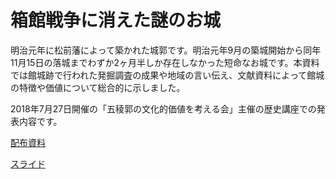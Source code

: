 # 箱館戦争に消えた謎のお城

明治元年に松前藩によって築かれた城郭です。明治元年9月の築城開始から同年11月15日の落城までわずか2ヶ月半しか存在しなかった短命なお城です。本資料では館城跡で行われた発掘調査の成果や地域の言い伝え、文献資料によって館城の特徴や価値について総合的に示しました。

2018年7月27日開催の「五稜郭の文化的価値を考える会」主催の歴史講座での発表内容です。

[配布資料](https://github.com/IshiiJunpei/CastleTate/blob/master/180727%E7%AE%B1%E9%A4%A8%E6%88%A6%E4%BA%89%E3%81%AB%E6%B6%88%E3%81%88%E3%81%9F%E8%AC%8E%E3%81%AE%E9%A4%A8%E5%9F%8E.pdf)

[スライド](https://ishiijunpei.github.io/CastleTate/)
